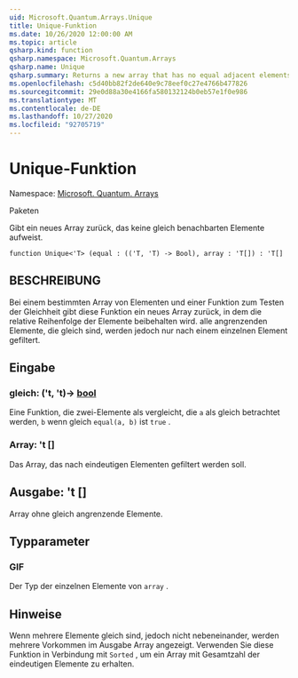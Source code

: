 ```yaml
---
uid: Microsoft.Quantum.Arrays.Unique
title: Unique-Funktion
ms.date: 10/26/2020 12:00:00 AM
ms.topic: article
qsharp.kind: function
qsharp.namespace: Microsoft.Quantum.Arrays
qsharp.name: Unique
qsharp.summary: Returns a new array that has no equal adjacent elements.
ms.openlocfilehash: c5d40bb82f2de640e9c78eef0c27e4766b477826
ms.sourcegitcommit: 29e0d88a30e4166fa580132124b0eb57e1f0e986
ms.translationtype: MT
ms.contentlocale: de-DE
ms.lasthandoff: 10/27/2020
ms.locfileid: "92705719"
---
```

# <a name="unique-function"></a>Unique-Funktion

Namespace: [Microsoft. Quantum. Arrays](xref:Microsoft.Quantum.Arrays)

Paketen [](https://nuget.org/packages/)


Gibt ein neues Array zurück, das keine gleich benachbarten Elemente aufweist.

```qsharp
function Unique<'T> (equal : (('T, 'T) -> Bool), array : 'T[]) : 'T[]
```


## <a name="description"></a>BESCHREIBUNG

Bei einem bestimmten Array von Elementen und einer Funktion zum Testen der Gleichheit gibt diese Funktion ein neues Array zurück, in dem die relative Reihenfolge der Elemente beibehalten wird. alle angrenzenden Elemente, die gleich sind, werden jedoch nur nach einem einzelnen Element gefiltert.

## <a name="input"></a>Eingabe

### <a name="equal--tt---bool"></a>gleich: ('t, 't)-> [bool](xref:microsoft.quantum.lang-ref.bool)

Eine Funktion, die zwei-Elemente als vergleicht, die `a` als gleich betrachtet werden, `b` wenn gleich `equal(a, b)` ist `true` .


### <a name="array--t"></a>Array: 't []

Das Array, das nach eindeutigen Elementen gefiltert werden soll.



## <a name="output--t"></a>Ausgabe: 't []

Array ohne gleich angrenzende Elemente.

## <a name="type-parameters"></a>Typparameter

### <a name="t"></a>GIF

Der Typ der einzelnen Elemente von `array` .

## <a name="remarks"></a>Hinweise

Wenn mehrere Elemente gleich sind, jedoch nicht nebeneinander, werden mehrere Vorkommen im Ausgabe Array angezeigt.  Verwenden Sie diese Funktion in Verbindung mit `Sorted` , um ein Array mit Gesamtzahl der eindeutigen Elemente zu erhalten.